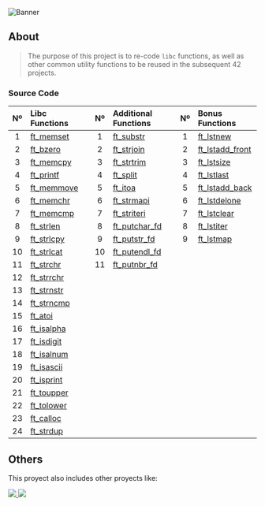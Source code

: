 ![Banner](https://github.com/byaliego/42-project-badges/blob/main/covers/cover-libft-bonus.png?raw=true)

## About

>The purpose of this project is to re-code `libc` functions, as well as other common utility functions to be reused in the subsequent 42 projects.

### Source Code
| Nº  | Libc Functions                                                                 |   | Nº  | Additional Functions                                                                 |   | Nº  | Bonus Functions                                                                          |
| :-: | :----------------------------------------------------------------------------- | - | :-: | :----------------------------------------------------------------------------------- | - | :-: | :--------------------------------------------------------------------------------------- |
| 1   | [ft_memset](https://github.com/Panesico/Libft/blob/main/ft_memset.c)   |   | 1   | [ft_substr](https://github.com/Panesico/Libft/blob/main/ft_substr.c)         |   | 1   | [ft_lstnew](https://github.com/Panesico/Libft/blob/main/ft_lstnew_bonus.c)             |
| 2   | [ft_bzero](https://github.com/Panesico/Libft/blob/main/ft_bzero.c)     |   | 2   | [ft_strjoin](https://github.com/Panesico/Libft/blob/main/ft_strjoin.c)       |   | 2   | [ft_lstadd_front](https://github.com/Panesico/Libft/blob/main/ft_lstadd_front_bonus.c) |
| 3   | [ft_memcpy](https://github.com/Panesico/Libft/blob/main/ft_memcpy.c)   |   | 3   | [ft_strtrim](https://github.com/Panesico/Libft/blob/main/ft_strtrim.c)       |   | 3   | [ft_lstsize](https://github.com/Yuukiio/Libft/blob/master/ft_lstsize_bonus.c)           |
|4|    [ft_printf](https://github.com/Panesico/Libft/blob/main/ft_memcpy.c)                                                                                            |   | 4   | [ft_split](https://github.com/Panesico/Libft/blob/main/ft_split.c)           |   | 4   | [ft_lstlast](https://github.com/Panesico/Libft/blob/main/ft_lstlast_bonus.c)           |
| 5   | [ft_memmove](https://github.com/Panesico/Libft/blob/main/ft_memmove.c) |   | 5   | [ft_itoa](https://github.com/Panesico/Libft/blob/main/ft_itoa.c)             |   | 5   | [ft_lstadd_back](https://github.com/Panesico/Libft/blob/main/ft_lstadd_back_bonus.c)   |
| 6   | [ft_memchr](https://github.com/Panesico/Libft/blob/main/ft_memchr.c)   |   | 6   | [ft_strmapi](https://github.com/Panesico/Libft/blob/main/ft_strmapi.c)       |   | 6   | [ft_lstdelone](https://github.com/Panesico/Libft/blob/main/ft_lstdelone_bonus.c)       |
| 7   | [ft_memcmp](https://github.com/Panesico/Libft/blob/main/ft_memcmp.c)   |   | 7   | [ft_striteri](https://github.com/Panesico/Libft/blob/main/ft_striteri.c) |   | 7   | [ft_lstclear](https://github.com/Panesico/Libft/blob/main/ft_lstclear_bonus.c)         |
| 8   | [ft_strlen](https://github.com/Panesico/Libft/blob/main/ft_strlen.c)   |   | 8   | [ft_putchar_fd](https://github.com/Panesico/Libft/blob/main/ft_putchar_fd.c)  |   | 8   | [ft_lstiter](https://github.com/Panesico/Libft/blob/main/ft_lstiter_bonus.c)           |
| 9   | [ft_strlcpy](https://github.com/Panesico/Libft/blob/main/ft_strlcpy.c) |   | 9   | [ft_putstr_fd](https://github.com/Panesico/Libft/blob/main/ft_putstr_fd.c)  |   | 9   | [ft_lstmap](https://github.com/Panesico/Libft/blob/main/ft_lstmap_bonus.c)             |
| 10  | [ft_strlcat](https://github.com/Panesico/Libft/blob/main/ft_strlcat.c) |   | 10  |   [ft_putendl_fd](https://github.com/Panesico/Libft/blob/main/ft_putendl_fd.c) |   |     |                                                                                          |
| 11  | [ft_strchr](https://github.com/Panesico/Libft/blob/main/ft_strchr.c)   |   | 11 |   [ft_putnbr_fd](https://github.com/Panesico/Libft/blob/main/ft_putnbr_fd.c)                                                                                   |   |     |                                                                                          |
| 12  | [ft_strrchr](https://github.com/Panesico/Libft/blob/main/ft_strrchr.c) |   |     |                                                                                      |   |     |                                                                                          |
| 13  | [ft_strnstr](https://github.com/Panesico/Libft/blob/main/ft_strnstr.c) |   |     |                                                                                      |   |     |                                                                                          |
| 14  | [ft_strncmp](https://github.com/Panesico/Libft/blob/main/ft_strncmp.c) |   |     |                                                                                      |   |     |                                                                                          |
| 15  | [ft_atoi](https://github.com/Yuukiio/Libft/blob/main/LibftFunctions/ft_atoi.c)       |   |     |                                                                                      |   |     |                                                                                          |
| 16  | [ft_isalpha](https://github.com/Panesico/Libft/blob/main/ft_isalpha.c) |   |     |                                                                                      |   |     |                                                                                          |
| 17  | [ft_isdigit](https://github.com/Panesico/Libft/blob/main/ft_isdigit.c) |   |     |                                                                                      |   |     |                                                                                          |
| 18  | [ft_isalnum](https://github.com/Panesico/Libft/blob/main/ft_isalnum.c) |   |     |                                                                                      |   |     |                                                                                          |
| 19  | [ft_isascii](https://github.com/Panesico/Libft/blob/main/ft_isascii.c) |   |     |                                                                                      |   |     |                                                                                          |
| 20  | [ft_isprint](https://github.com/Panesico/Libft/blob/main/ft_isprint.c) |   |     |                                                                                      |   |     |                                                                                          |
| 21  | [ft_toupper](https://github.com/Panesico/Libft/blob/main/ft_toupper.c) |   |     |                                                                                      |   |     |                                                                                          |
| 22  | [ft_tolower](https://github.com/Panesico/Libft/blob/main/ft_tolower.c) |   |     |                                                                                      |   |     |                                                                                          |
| 23  | [ft_calloc](https://github.com/Panesico/Libft/blob/main/ft_calloc.c)   |   |     |                                                                                      |   |     |                                                                                          |
| 24  | [ft_strdup](https://github.com/Panesico/Libft/blob/main/ft_strdup.c)   |   |     |                                                                                      |   |     |                                                                                          |

## Others

This proyect also includes other proyects like:
<p align="left">
  <a href="https://github.com/Panesico/ft_printf">
    <img src="https://github.com/byaliego/42-project-badges/blob/main/badges/ft_printfm.png" />
  </a>
  
  <a href="https://github.com/Panesico/get_next_line">
    <img src="https://github.com/byaliego/42-project-badges/blob/main/badges/get_next_linem.png" />
  </a>
</p>

